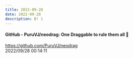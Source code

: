 ```yaml
---
title: 2022-09-28
date: 2022-09-28
description: B! 1
---
```


#### GitHub - PuruVJ/neodrag: One Draggable to rule them all 💍
https://github.com/PuruVJ/neodrag<br>
2022/09/28 00:14:11<br>


